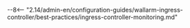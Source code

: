 --8<-- "2.14/admin-en/configuration-guides/wallarm-ingress-controller/best-practices/ingress-controller-monitoring.md"

